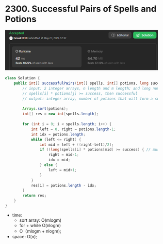 # 2300.  Successful Pairs of Spells and Potions
![alt text](image-1.png)
```java
class Solution {
    public int[] successfulPairs(int[] spells, int[] potions, long success) {
        // input: 2 integer arrays, n length and m length; and long number
        // spells[i] * potions[j] >= success, then successful
        // output: integer array, number of potions that will form a successful pair with each spell

        Arrays.sort(potions);
        int[] res = new int[spells.length];

        for (int i = 0; i < spells.length; i++) {
            int left = 0, right = potions.length-1;
            int idx = potions.length;
            while (left <= right) {
                int mid = left + ((right-left)/2);
                if ((long)spells[i] * potions[mid] >= success) { // must convert to long, or will overflow
                    right = mid-1;
                    idx = mid;
                } else {
                    left = mid+1;
                } 
            }
            res[i] = potions.length - idx;
        }
        return res;
    }
}

```
- time: 
  - sort array: O(mlogm)
  - for + while O(nlogm)
  - O（mlogm + nlogm);
- space: O(n);
